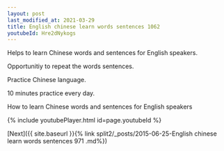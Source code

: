 ```yaml
---
layout: post
last_modified_at: 2021-03-29
title: English chinese learn words sentences 1062 
youtubeId: Hre2dNykogs
---
```

 
 
Helps to learn Chinese words and sentences for English speakers.

Opportunitiy to repeat the words sentences. 

Practice Chinese language. 
 
10 minutes practice every day. 
 
How to learn Chinese words and sentences for English speakers 
 
{% include youtubePlayer.html id=page.youtubeId %}
 
 
[Next]({{ site.baseurl }}{% link  split2/_posts/2015-06-25-English chinese learn words sentences 971 .md%})
 
